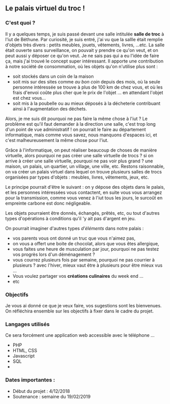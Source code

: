 ## Le palais virtuel du troc ! 

### C'est quoi ?  

Il y a quelques temps, je suis passé devant une salle intitulée **salle de troc** à l'iut de Béthune. Par curiosité, je suis entré, j'ai vu que la sallle était remplie d'objets très divers : petits meubles, jouets, vêtements, livres, ...etc. La salle était ouverte sans surveillance, on pouvait y prendre ce qu'on veut, et on peut aussi y déposer ce qu'on veut. Je ne sais pas qui a eu l'idée de faire ça, mais j'ai trouvé le concept super intéressant. Il apporte une contribution  à notre société de consommation, où les objets qu'on n'utilise plus sont : 

* soit stockés dans un coin de la maison 
* soit mis sur des sites comme *au bon coin* depuis des mois, où la seule personne intéressée se trouve à plus de 100 km de chez vous, et où les frais d'envoi coûte plus cher que le prix de l'objet ... en attendant l'objet est chez vous...
* soit mis à la poubelle ou au mieux déposés à la décheterie contribuant ainsi à l'augmentation des déchets.

Alors, je me suis dit pourquoi ne pas faire la même chose à l'iut ?  Le problème est qu'il faut demander à la direction une salle, c'est trop long d'un point de vue administratif ! on pourrait le faire au département informatique, mais comme vous savez, nous manquons d'espaces ici, et c'est malheureusement la même chose pour l'iut.

Grâce à l'informatique, on peut réaliser beaucoup de choses de manière virtuelle, alors pourquoi ne pas créer une salle virtuelle de trocs ?  si on arrive à créer une salle virtuelle, pourquoi ne pas voir plus grand ? une maison, un palais, un quartier, un village, une ville, etc. Restons raisonnable, on va créer un palais virtuel dans lequel on trouve plusieurs salles de trocs organisées par types d'objets : meubles, livres, vêtements, jeux, etc. 

Le principe pourrait d'être le suivant : on y dépose des objets dans le palais, et les personnes intéressées vous contactent, en suite vous vous arrangez pour la transmission, comme vous venez à l'iut tous les jours, le surcoût en empreinte carbone est donc négligeable. 

Les objets pourraient être donnés, échangés, prêtés, etc,  ou tout d'autres types d'opérations à conditions qu'il 'y ait pas d'argent en jeu. 

On pourrait imaginer d'autres types *d'éléments* dans notre palais : 

* vos parents vous ont donné un truc que vous n'aimez pas, 
* on vous a offert une boite de chocolat, alors que vous êtes allergique, 
* vous faites une heure de musculation par jour, pourquoi ne pas testez vos progrès lors d'un déménagement ?
* vous courrez plusieurs fois par semaine, pourquoi ne pas courrier à plusieurs ? avec l'hiver, mieux vaut être à plusieurs pour être mieux vus ...
* Vous voulez partager vos **créations culinaires** du week end ...
* etc
 

### Objectifs

Je vous ai donné ce que je veux faire, vos sugestions sont les bienvenues.  On réfléchira ensemble sur les objectifs à fixer dans le cadre du projet.    

### Langages utilisés

Ce sera forcément une application web accessible avec le téléphone ...

* PHP
* HTML, CSS
* Javascript
* SQL
* 
### Dates importantes : 

* Début du projet : 4/12/2018
* Soutenance : semaine du 19/02/2019
